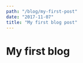 ```yaml
---
path: "/blog/my-first-post"
date: "2017-11-07"
title: "My first blog post"
---
```


# My first blog
